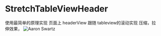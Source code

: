 # StretchTableViewHeader
 使用最简单的原理实现 页面上 headerView 跟随 tableview的滚动实现 压缩，拉伸效果，
![Aaron Swartz](/Users/wbxiaowangzi/Desktop/StretchTableViewHeader/拉伸header.gif)

